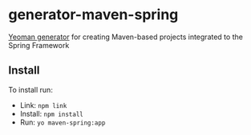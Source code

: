 # generator-maven-spring
[Yeoman generator](http://yeoman.io) for creating Maven-based projects integrated to the Spring Framework

## Install
To install run:
- Link: `npm link`
- Install: `npm install`
- Run: `yo maven-spring:app`
